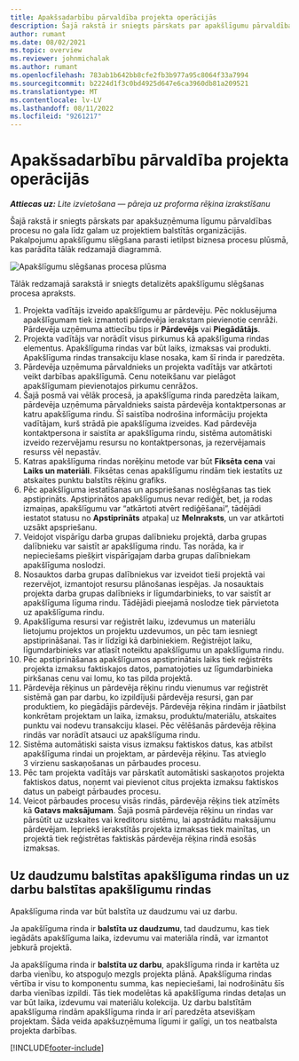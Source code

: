 ```yaml
---
title: Apakšsadarbību pārvaldība projekta operācijās
description: Šajā rakstā ir sniegts pārskats par apakšlīgumu pārvaldības procesu no gala līdz galam, kas parasti notiek uz projektiem balstītās organizācijās.
author: rumant
ms.date: 08/02/2021
ms.topic: overview
ms.reviewer: johnmichalak
ms.author: rumant
ms.openlocfilehash: 783ab1b642bb8cfe2fb3b977a95c8064f33a7994
ms.sourcegitcommit: b2224d1f3c0bd4925d647e6ca3960db81a209521
ms.translationtype: MT
ms.contentlocale: lv-LV
ms.lasthandoff: 08/11/2022
ms.locfileid: "9261217"
---
```

# <a name="subcontract-management-in-project-operations"></a>Apakšsadarbību pārvaldība projekta operācijās


_**Attiecas uz:** Lite izvietošana — pāreja uz proforma rēķina izrakstīšanu_

Šajā rakstā ir sniegts pārskats par apakšuzņēmuma līgumu pārvaldības procesu no gala līdz galam uz projektiem balstītās organizācijās. Pakalpojumu apakšlīgumu slēgšana parasti ietilpst biznesa procesu plūsmā, kas parādīta tālāk redzamajā diagrammā.

![Apakšlīgumu slēgšanas procesa plūsma](../media/SubcontractingProcessFlow.png)

Tālāk redzamajā sarakstā ir sniegts detalizēts apakšlīgumu slēgšanas procesa apraksts.

1. Projekta vadītājs izveido apakšlīgumu ar pārdevēju. Pēc noklusējuma apakšlīgumam tiek izmantoti pārdevēja ierakstam pievienotie cenrāži. Pārdevēja uzņēmuma attiecību tips ir **Pārdevējs** vai **Piegādātājs**.
2. Projekta vadītājs var norādīt visus pirkumus kā apakšlīguma rindas elementus. Apakšlīguma rindas var būt laiks, izmaksas vai produkti. Apakšlīguma rindas transakciju klase nosaka, kam šī rinda ir paredzēta.
3. Pārdevēja uzņēmuma pārvaldnieks un projekta vadītājs var atkārtoti veikt darbības apakšlīgumā. Cenu noteikšanu var pielāgot apakšlīgumam pievienotajos pirkumu cenrāžos.
4. Šajā posmā vai vēlāk procesā, ja apakšlīguma rinda paredzēta laikam, pārdevēja uzņēmuma pārvaldnieks saista pārdevēja kontaktpersonas ar katru apakšlīguma rindu. Šī saistība nodrošina informāciju projekta vadītājam, kurš strādā pie apakšlīguma izveides. Kad pārdevēja kontaktpersona ir saistīta ar apakšlīguma rindu, sistēma automātiski izveido rezervējamu resursu no kontaktpersonas, ja rezervējamais resurss vēl nepastāv.
5. Katras apakšlīguma rindas norēķinu metode var būt **Fiksēta cena** vai **Laiks un materiāli**. Fiksētas cenas apakšlīgumu rindām tiek iestatīts uz atskaites punktu balstīts rēķinu grafiks.
6.  Pēc apakšlīguma iestatīšanas un apspriešanas noslēgšanas tas tiek apstiprināts. Apstiprinātos apakšlīgumus nevar rediģēt, bet, ja rodas izmaiņas, apakšlīgumu var “atkārtoti atvērt rediģēšanai”, tādējādi iestatot statusu no **Apstiprināts** atpakaļ uz **Melnraksts**, un var atkārtoti uzsākt apspriešanu. 
7.  Veidojot vispārīgu darba grupas dalībnieku projektā, darba grupas dalībnieku var saistīt ar apakšlīguma rindu. Tas norāda, ka ir nepieciešams piešķirt vispārīgajam darba grupas dalībniekam apakšlīguma noslodzi.
8.  Nosauktos darba grupas dalībniekus var izveidot tieši projektā vai rezervējot, izmantojot resursu plānošanas iespējas. Ja nosauktais projekta darba grupas dalībnieks ir līgumdarbinieks, to var saistīt ar apakšlīguma līguma rindu. Tādējādi pieejamā noslodze tiek pārvietota uz apakšlīguma rindu.
9.  Apakšlīguma resursi var reģistrēt laiku, izdevumus un materiālu lietojumu projektos un projektu uzdevumos, un pēc tam iesniegt apstiprināšanai. Tas ir līdzīgi kā darbiniekiem. Reģistrējot laiku, līgumdarbinieks var atlasīt noteiktu apakšlīgumu un apakšlīguma rindu.
10. Pēc apstiprināšanas apakšlīgumos apstiprinātais laiks tiek reģistrēts projekta izmaksu faktiskajos datos, pamatojoties uz līgumdarbinieka pirkšanas cenu vai lomu, ko tas pilda projektā.
11. Pārdevēja rēķinus un pārdevēja rēķinu rindu vienumus var reģistrēt sistēmā gan par darbu, ko izpildījuši pārdevēja resursi, gan par produktiem, ko piegādājis pārdevējs. Pārdevēja rēķina rindām ir jāatbilst konkrētam projektam un laika, izmaksu, produktu/materiālu, atskaites punktu vai nodevu transakciju klasei. Pēc vēlēšanās pārdevēja rēķina rindās var norādīt atsauci uz apakšlīguma rindu.
12. Sistēma automātiski saista visus izmaksu faktiskos datus, kas atbilst apakšlīguma rindai un projektam, ar pārdevēja rēķinu. Tas atvieglo 3 virzienu saskaņošanas un pārbaudes procesu.
13. Pēc tam projekta vadītājs var pārskatīt automātiski saskaņotos projekta faktiskos datus, noņemt vai pievienot citus projekta izmaksu faktiskos datus un pabeigt pārbaudes procesu.
14. Veicot pārbaudes procesu visās rindās, pārdevēja rēķins tiek atzīmēts kā **Gatavs maksājumam**. Šajā posmā pārdevēja rēķinu un rindas var pārsūtīt uz uzskaites vai kreditoru sistēmu, lai apstrādātu maksājumu pārdevējam. Iepriekš ierakstītās projekta izmaksas tiek mainītas, un projektā tiek reģistrētas faktiskās pārdevēja rēķina rindā esošās izmaksas.

## <a name="quantity-based-subcontract-lines-and-work-based-subcontract-lines"></a>Uz daudzumu balstītas apakšlīguma rindas un uz darbu balstītas apakšlīgumu rindas

Apakšlīguma rinda var būt balstīta uz daudzumu vai uz darbu. 

Ja apakšlīguma rinda ir **balstīta uz daudzumu**, tad daudzumu, kas tiek iegādāts apakšlīguma laika, izdevumu vai materiāla rindā, var izmantot jebkurā projektā.

Ja apakšlīguma rinda ir **balstīta uz darbu**, apakšlīguma rinda ir kartēta uz darba vienību, ko atspoguļo mezgls projekta plānā. Apakšlīguma rindas vērtība ir visu to komponentu summa, kas nepieciešami, lai nodrošinātu šīs darba vienības izpildi. Tās tiek modelētas kā apakšlīguma rindas detaļas un var būt laika, izdevumu vai materiālu kolekcija. Uz darbu balstītām apakšlīguma rindām apakšlīguma rinda ir arī paredzēta atsevišķam projektam. Šāda veida apakšuzņēmuma līgumi ir galīgi, un tos neatbalsta projekta darbības.

[!INCLUDE[footer-include](../../includes/footer-banner.md)]

